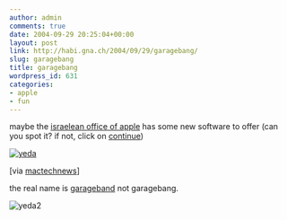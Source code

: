 ```yaml
---
author: admin
comments: true
date: 2004-09-29 20:25:04+00:00
layout: post
link: http://habi.gna.ch/2004/09/29/garagebang/
slug: garagebang
title: garagebang
wordpress_id: 631
categories:
- apple
- fun
---
```


maybe the [israelean office of apple](http://yeda.co.il/) has some new software to offer (can you spot it? if not, click on [continue](http://habi.gna.ch/blog/archives/000428.html#more))

[![yeda](http://habi.gna.ch/blog/images/yeda-tm.jpg)](http://habi.gna.ch/blog/images/yeda.jpg)

[via [mactechnews](http://www.mactechnews.de/index.php?function=24&cat=51&thread=16527)]
<!-- more -->
the real name is [garageband](http://www.apple.com/ilife/garageband/) not garagebang.

![yeda2](http://habi.gna.ch/blog/images/yeda2.jpg)
